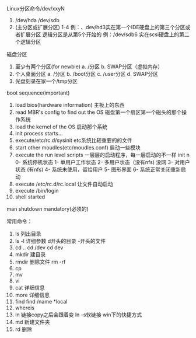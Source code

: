 Linux分区命令/dev/xxyN
1. /dev/hda  /dev/sdb
2. (主分区或扩展分区) 1-4 例：、dev/hd3实在第一个IDE硬盘上的第三个分区或者扩展分区
    逻辑分区是从第5个开始的 例：/dev/sdb6 实在scsi硬盘上的第二个逻辑分区

磁盘分区
1. 至少有两个分区(for newbie)
    a. /分区
    b. SWAP分区（虚拟内存）
2. 个人桌面分区
    a. /分区
    b. /boot分区
    c. /user分区
    d. SWAP分区
3. 光盘刻录在家一个/tmp分区

boot sequence(important)
1. load bios(hardware information) 主板上的东西
2. read MBR's config to find out the OS 磁盘第一个扇区第一个磁头的那个操作系统
3. load the kernel of the OS  启动那个系统
4. init process starts...
5. execute/etc/rc.d/sysinit etc系统比较重要的的文件
6. start other moudles(etc/moudles.conf) 启动一些模块
7. execute the run level scripts 一层层的启动程序，每一层启动的不一样
    init n
        0- 系统停机状态
        1- 单用户工作状态
        2- 多用户状态（没有nfs) 没网
        3- 对用户状态 (有nfs)
        4- 系统未使用，留给用户
        5- 图形界面
        6- 系统正常关闭重新启动
8. execute /etc/rc.d/rc.local  让文件自动启动
9. execute /bin/login
10. shell started

man shutdown mandatory(必须的)

常用命令：
1. ls 列出目录
2. ls -l 详细参数 d开头的目录 -开头的文件
3. cd .. cd /dev cd dev
4. mkdir 建目录
5. rmdir 删除文件 rm -rf
6. cp 
7. mv
8. vi 
9. cat 详细信息
10. more 详细信息
11. find 
    find /name *local
12. whereis 
13. ln 链接copy之后会跟着变 ln -s软链接 win下的快捷方式
14. md 新建文件夹
15. rd 删除







